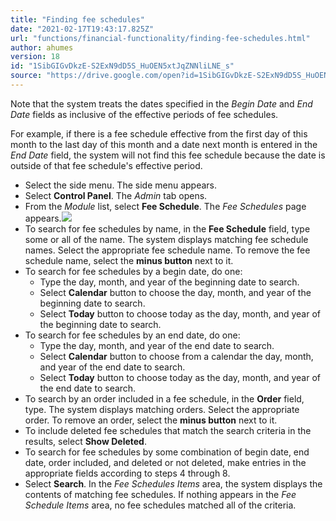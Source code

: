```yaml
---
title: "Finding fee schedules"
date: "2021-02-17T19:43:17.825Z"
url: "functions/financial-functionality/finding-fee-schedules.html"
author: ahumes
version: 18
id: "1SibGIGvDkzE-S2ExN9dD5S_HuOEN5xtJqZNNliLNE_s"
source: "https://drive.google.com/open?id=1SibGIGvDkzE-S2ExN9dD5S_HuOEN5xtJqZNNliLNE_s"
---
```

Note that the system treats the dates specified in the *Begin Date* and *End Date* fields as inclusive of the effective periods of fee schedules. 

For example, if there is a fee schedule effective from the first day of this month to the last day of this month and a date next month is entered in the *End Date* field, the system will not find this fee schedule because the date is outside of that fee schedule's effective period.

* Select the side menu. The side menu appears.
* Select <strong>Control Panel</strong>. The <em>Admin</em> tab opens. 
* From the <em>Module</em> list, select <strong>Fee Schedule</strong>. The <em>Fee Schedules</em> page appears.![](finding-fee-schedules.images/image1.png)
* To search for fee schedules by name, in the <strong>Fee Schedule</strong> field, type some or all of the name. The system displays matching fee schedule names. Select the appropriate fee schedule name. To remove the fee schedule name, select the <strong>minus button</strong> next to it.
* To search for fee schedules by a begin date, do one:
    * Type the day, month, and year of the beginning date to search.
    * Select <strong>Calendar</strong> button to choose the day, month, and year of the beginning date to search.
    * Select <strong>Today</strong> button to choose today as the day, month, and year of the beginning date to search.
* To search for fee schedules by an end date, do one:
    * Type the day, month, and year of the end date to search.
    * Select <strong>Calendar</strong> button to choose from a calendar the day, month, and year of the end date to search.
    * Select <strong>Today</strong> button to choose today as the day, month, and year of the end date to search.
* To search by an order included in a fee schedule, in the <strong>Order</strong> field, type. The system displays matching orders. Select the appropriate order. To remove an order, select the <strong>minus button</strong> next to it.
* To include deleted fee schedules that match the search criteria in the results, select <strong>Show Deleted</strong>. 
* To search for fee schedules by some combination of begin date, end date, order included, and deleted or not deleted, make entries in the appropriate fields according to steps 4 through 8. 
* Select <strong>Search</strong>. In the <em>Fee Schedules Items</em> area, the system displays the contents of matching fee schedules. If nothing appears in the <em>Fee Schedule Items</em> area, no fee schedules matched all of the criteria.
